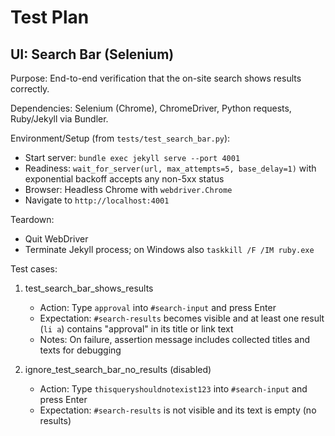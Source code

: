 # Test Plan

## UI: Search Bar (Selenium)

Purpose: End-to-end verification that the on-site search shows results correctly.

Dependencies: Selenium (Chrome), ChromeDriver, Python requests, Ruby/Jekyll via Bundler.

Environment/Setup (from `tests/test_search_bar.py`):
- Start server: `bundle exec jekyll serve --port 4001`
- Readiness: `wait_for_server(url, max_attempts=5, base_delay=1)` with exponential backoff accepts any non-5xx status
- Browser: Headless Chrome with `webdriver.Chrome`
- Navigate to `http://localhost:4001`

Teardown:
- Quit WebDriver
- Terminate Jekyll process; on Windows also `taskkill /F /IM ruby.exe`

Test cases:

1) test_search_bar_shows_results
   - Action: Type `approval` into `#search-input` and press Enter
   - Expectation: `#search-results` becomes visible and at least one result (`li a`) contains "approval" in its title or link text
   - Notes: On failure, assertion message includes collected titles and texts for debugging

2) ignore_test_search_bar_no_results (disabled)
   - Action: Type `thisqueryshouldnotexist123` into `#search-input` and press Enter
   - Expectation: `#search-results` is not visible and its text is empty (no results)

